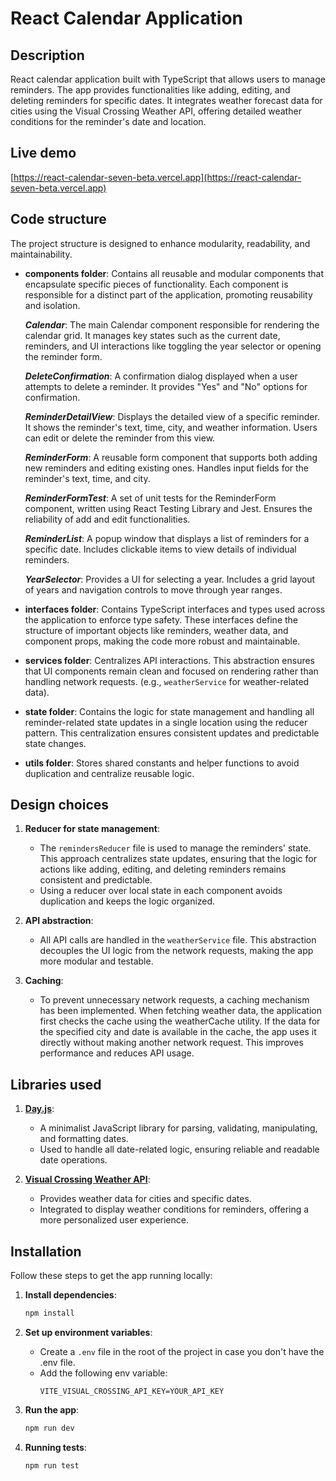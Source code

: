 # React Calendar Application

## Description

React calendar application built with TypeScript that allows users to manage reminders. The app provides functionalities like adding, editing, and deleting reminders for specific dates. It integrates weather forecast data for cities using the Visual Crossing Weather API, offering detailed weather conditions for the reminder's date and location.

## Live demo

[https://react-calendar-seven-beta.vercel.app](https://react-calendar-seven-beta.vercel.app)

## Code structure

The project structure is designed to enhance modularity, readability, and maintainability.

- **components folder**: Contains all reusable and modular components that encapsulate specific pieces of functionality. Each component is responsible for a distinct part of the application, promoting reusability and isolation.

  ***Calendar***: The main Calendar component responsible for rendering the calendar grid. It manages key states such as the current date, reminders, and UI interactions like toggling the year selector or opening the reminder form.

  ***DeleteConfirmation***: A confirmation dialog displayed when a user attempts to delete a reminder. It provides "Yes" and "No" options for confirmation.

  ***ReminderDetailView***: Displays the detailed view of a specific reminder. It shows the reminder's text, time, city, and weather information. Users can edit or delete the reminder from this view.

  ***ReminderForm***: A reusable form component that supports both adding new reminders and editing existing ones. Handles input fields for the reminder's text, time, and city.

  ***ReminderFormTest***: A set of unit tests for the ReminderForm component, written using React Testing Library and Jest. Ensures the reliability of add and edit functionalities.

  ***ReminderList***: A popup window that displays a list of reminders for a specific date. Includes clickable items to view details of individual reminders.

  ***YearSelector***: Provides a UI for selecting a year. Includes a grid layout of years and navigation controls to move through year ranges.

- **interfaces folder**: Contains TypeScript interfaces and types used across the application to enforce type safety. These interfaces define the structure of important objects like reminders, weather data, and component props, making the code more robust and maintainable.

- **services folder**: Centralizes API interactions. This abstraction ensures that UI components remain clean and focused on rendering rather than handling network requests. (e.g., `weatherService` for weather-related data).

- **state folder**: Contains the logic for state management and handling all reminder-related state updates in a single location using the reducer pattern. This centralization ensures consistent updates and predictable state changes.

- **utils folder**: Stores shared constants and helper functions to avoid duplication and centralize reusable logic.

## Design choices

1. **Reducer for state management**:
   - The `remindersReducer` file is used to manage the reminders' state. This approach centralizes state updates, ensuring that the logic for actions like adding, editing, and deleting reminders remains consistent and predictable.
   - Using a reducer over local state in each component avoids duplication and keeps the logic organized.

2. **API abstraction**:
   - All API calls are handled in the `weatherService` file. This abstraction decouples the UI logic from the network requests, making the app more modular and testable.

3. **Caching**:
   - To prevent unnecessary network requests, a caching mechanism has been implemented. When fetching weather data, the application first checks the cache using the weatherCache utility. If the data for the specified city and date is available in the cache, the app uses it directly without making another network request. This improves performance and reduces API usage.

## Libraries used

1. **[Day.js](https://day.js.org/)**:
   - A minimalist JavaScript library for parsing, validating, manipulating, and formatting dates.
   - Used to handle all date-related logic, ensuring reliable and readable date operations.

2. **[Visual Crossing Weather API](https://www.visualcrossing.com/weather-api)**:
   - Provides weather data for cities and specific dates.
   - Integrated to display weather conditions for reminders, offering a more personalized user experience.

## Installation

Follow these steps to get the app running locally:

1. **Install dependencies**:

   ```sh
   npm install
   ```

2. **Set up environment variables**:

   - Create a `.env` file in the root of the project in case you don't have the .env file.
   - Add the following env variable:
     ```
     VITE_VISUAL_CROSSING_API_KEY=YOUR_API_KEY
     ```

3. **Run the app**:

   ```sh
   npm run dev
   ```

3. **Running tests**:

   ```sh
   npm run test
   ```
